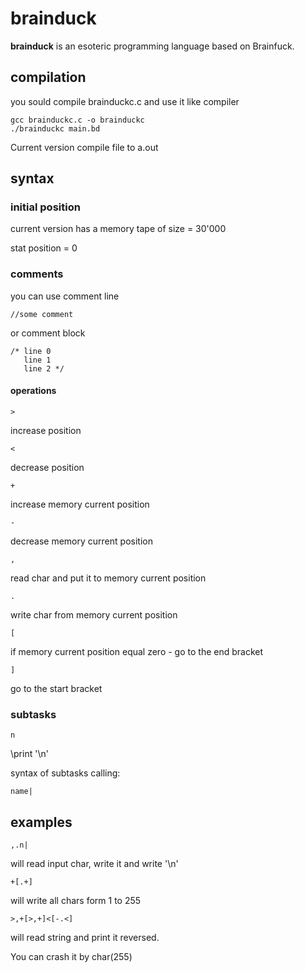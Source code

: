 # brainduck
 
<b>brainduck</b> is an esoteric programming language based on Brainfuck. 

## compilation

you sould compile brainduckc.c and use it like compiler 

```shell
gcc brainduckc.c -o brainduckc
./brainduckc main.bd
```

Current version compile file to a.out

## syntax

### initial position

current version has a memory tape of size = 30'000

stat position = 0

### comments

you can use comment line 
```
//some comment
```
or comment block
```
/* line 0
   line 1
   line 2 */
```

#### operations

```
>
```
increase position
```
<
```
decrease position
```
+
```
increase memory current position
```
-
```
decrease memory current position
```
,
```
read char and put it to memory current position
```
.
```
write char from memory current position
```
[
```
if memory current position equal zero - go to the end bracket 
```
]
```
go to the start bracket

### subtasks

```
n
```
\print '\n'

syntax of subtasks calling:
```
name|
```

## examples

```
,.n|
```
will read input char, write it and write '\n'

```
+[.+]
```
will write all chars form 1 to 255

```
>,+[>,+]<[-.<]
```

will read string and print it reversed. 

You can crash it by char(255)

